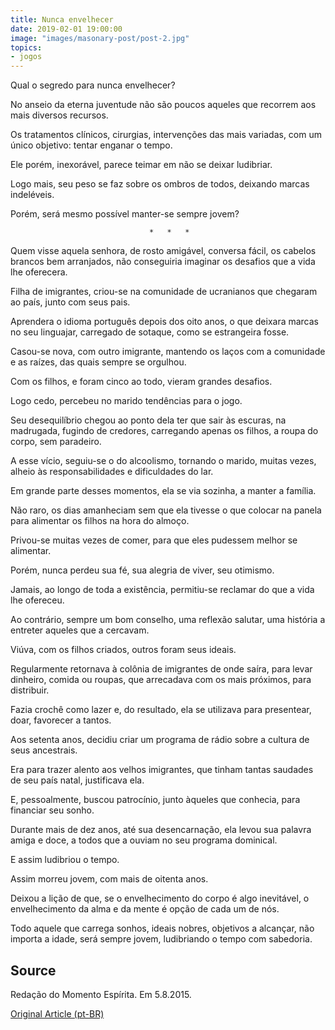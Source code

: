 ```yaml
---
title: Nunca envelhecer
date: 2019-02-01 19:00:00
image: "images/masonary-post/post-2.jpg"
topics: 
- jogos
---
```


Qual o segredo para nunca envelhecer?

No anseio da eterna juventude não são poucos aqueles que recorrem aos mais
diversos recursos.

Os tratamentos clínicos, cirurgias, intervenções das mais variadas, com um
único objetivo: tentar enganar o tempo.

Ele porém, inexorável, parece teimar em não se deixar ludibriar.

Logo mais, seu peso se faz sobre os ombros de todos, deixando marcas
indeléveis.

Porém, será mesmo possível manter-se sempre jovem?

                                   *   *   *

Quem visse aquela senhora, de rosto amigável, conversa fácil, os cabelos
brancos bem arranjados, não conseguiria imaginar os desafios que a vida lhe
oferecera.

Filha de imigrantes, criou-se na comunidade de ucranianos que chegaram ao país,
junto com seus pais.

Aprendera o idioma português depois dos oito anos, o que deixara marcas no seu
linguajar, carregado de sotaque, como se estrangeira fosse.

Casou-se nova, com outro imigrante, mantendo os laços com a comunidade e as
raízes, das quais sempre se orgulhou.

Com os filhos, e foram cinco ao todo, vieram grandes desafios.

Logo cedo, percebeu no marido tendências para o jogo.

Seu desequilíbrio chegou ao ponto dela ter que sair às escuras, na madrugada,
fugindo de credores, carregando apenas os filhos, a roupa do corpo, sem
paradeiro.

A esse vício, seguiu-se o do alcoolismo, tornando o marido, muitas vezes,
alheio às responsabilidades e dificuldades do lar.

Em grande parte desses momentos, ela se via sozinha, a manter a família.

Não raro, os dias amanheciam sem que ela tivesse o que colocar na panela para
alimentar os filhos na hora do almoço.

Privou-se muitas vezes de comer, para que eles pudessem melhor se alimentar.

Porém, nunca perdeu sua fé, sua alegria de viver, seu otimismo.

Jamais, ao longo de toda a existência, permitiu-se reclamar do que a vida lhe
ofereceu.

Ao contrário, sempre um bom conselho, uma reflexão salutar, uma história a
entreter aqueles que a cercavam.

Viúva, com os filhos criados, outros foram seus ideais.

Regularmente retornava à colônia de imigrantes de onde saíra, para levar
dinheiro, comida ou roupas, que arrecadava com os mais próximos, para
distribuir.

Fazia crochê como lazer e, do resultado, ela se utilizava para presentear,
doar, favorecer a tantos.

Aos setenta anos, decidiu criar um programa de rádio sobre a cultura de seus
ancestrais.

Era para trazer alento aos velhos imigrantes, que tinham tantas saudades de seu
país natal, justificava ela.

E, pessoalmente, buscou patrocínio, junto àqueles que conhecia, para financiar
seu sonho.

Durante mais de dez anos, até sua desencarnação, ela levou sua palavra amiga e
doce, a todos que a ouviam no seu programa dominical.

E assim ludibriou o tempo.

Assim morreu jovem, com mais de oitenta anos.

Deixou a lição de que, se o envelhecimento do corpo é algo inevitável, o
envelhecimento da alma e da mente é opção de cada um de nós.

Todo aquele que carrega sonhos, ideais nobres, objetivos a alcançar, não
importa a idade, será sempre jovem, ludibriando o tempo com sabedoria.

## Source
Redação do Momento Espírita.
Em 5.8.2015.

[Original Article (pt-BR)](http://www.momento.com.br/pt/ler_texto.php?id=4537)
